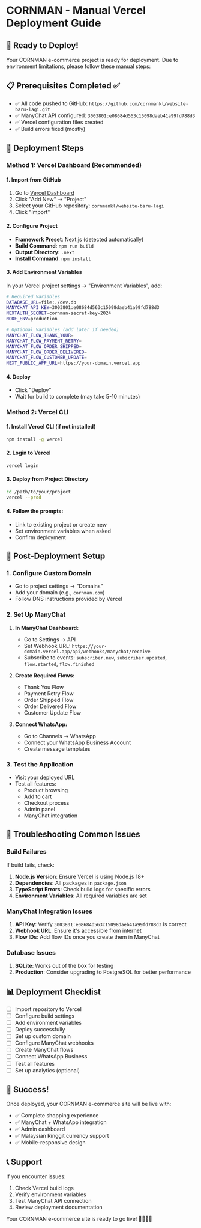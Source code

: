 # CORNMAN - Manual Vercel Deployment Guide

## 🚀 Ready to Deploy!

Your CORNMAN e-commerce project is ready for deployment. Due to environment limitations, please follow these manual steps:

## 📋 Prerequisites Completed ✅

- ✅ All code pushed to GitHub: `https://github.com/cornmankl/website-baru-lagi.git`
- ✅ ManyChat API configured: `3003801:e08684d563c15098daeb41a99fd788d3`
- ✅ Vercel configuration files created
- ✅ Build errors fixed (mostly)

## 🎯 Deployment Steps

### Method 1: Vercel Dashboard (Recommended)

#### 1. Import from GitHub
1. Go to [Vercel Dashboard](https://vercel.com/dashboard)
2. Click "Add New" → "Project"
3. Select your GitHub repository: `cornmankl/website-baru-lagi`
4. Click "Import"

#### 2. Configure Project
- **Framework Preset**: Next.js (detected automatically)
- **Build Command**: `npm run build`
- **Output Directory**: `.next`
- **Install Command**: `npm install`

#### 3. Add Environment Variables
In your Vercel project settings → "Environment Variables", add:

```bash
# Required Variables
DATABASE_URL=file:./dev.db
MANYCHAT_API_KEY=3003801:e08684d563c15098daeb41a99fd788d3
NEXTAUTH_SECRET=cornman-secret-key-2024
NODE_ENV=production

# Optional Variables (add later if needed)
MANYCHAT_FLOW_THANK_YOUR=
MANYCHAT_FLOW_PAYMENT_RETRY=
MANYCHAT_FLOW_ORDER_SHIPPED=
MANYCHAT_FLOW_ORDER_DELIVERED=
MANYCHAT_FLOW_CUSTOMER_UPDATE=
NEXT_PUBLIC_APP_URL=https://your-domain.vercel.app
```

#### 4. Deploy
- Click "Deploy"
- Wait for build to complete (may take 5-10 minutes)

### Method 2: Vercel CLI

#### 1. Install Vercel CLI (if not installed)
```bash
npm install -g vercel
```

#### 2. Login to Vercel
```bash
vercel login
```

#### 3. Deploy from Project Directory
```bash
cd /path/to/your/project
vercel --prod
```

#### 4. Follow the prompts:
- Link to existing project or create new
- Set environment variables when asked
- Confirm deployment

## 🔧 Post-Deployment Setup

### 1. Configure Custom Domain
- Go to project settings → "Domains"
- Add your domain (e.g., `cornman.com`)
- Follow DNS instructions provided by Vercel

### 2. Set Up ManyChat
1. **In ManyChat Dashboard:**
   - Go to Settings → API
   - Set Webhook URL: `https://your-domain.vercel.app/api/webhooks/manychat/receive`
   - Subscribe to events: `subscriber.new`, `subscriber.updated`, `flow.started`, `flow.finished`

2. **Create Required Flows:**
   - Thank You Flow
   - Payment Retry Flow
   - Order Shipped Flow
   - Order Delivered Flow
   - Customer Update Flow

3. **Connect WhatsApp:**
   - Go to Channels → WhatsApp
   - Connect your WhatsApp Business Account
   - Create message templates

### 3. Test the Application
- Visit your deployed URL
- Test all features:
  - Product browsing
  - Add to cart
  - Checkout process
  - Admin panel
  - ManyChat integration

## 🐛 Troubleshooting Common Issues

### Build Failures
If build fails, check:
1. **Node.js Version**: Ensure Vercel is using Node.js 18+
2. **Dependencies**: All packages in `package.json`
3. **TypeScript Errors**: Check build logs for specific errors
4. **Environment Variables**: All required variables are set

### ManyChat Integration Issues
1. **API Key**: Verify `3003801:e08684d563c15098daeb41a99fd788d3` is correct
2. **Webhook URL**: Ensure it's accessible from internet
3. **Flow IDs**: Add flow IDs once you create them in ManyChat

### Database Issues
1. **SQLite**: Works out of the box for testing
2. **Production**: Consider upgrading to PostgreSQL for better performance

## 📊 Deployment Checklist

- [ ] Import repository to Vercel
- [ ] Configure build settings
- [ ] Add environment variables
- [ ] Deploy successfully
- [ ] Set up custom domain
- [ ] Configure ManyChat webhooks
- [ ] Create ManyChat flows
- [ ] Connect WhatsApp Business
- [ ] Test all features
- [ ] Set up analytics (optional)

## 🎉 Success!

Once deployed, your CORNMAN e-commerce site will be live with:
- ✅ Complete shopping experience
- ✅ ManyChat + WhatsApp integration
- ✅ Admin dashboard
- ✅ Malaysian Ringgit currency support
- ✅ Mobile-responsive design

## 📞 Support

If you encounter issues:
1. Check Vercel build logs
2. Verify environment variables
3. Test ManyChat API connection
4. Review deployment documentation

Your CORNMAN e-commerce site is ready to go live! 🚀🇲🇾🌽